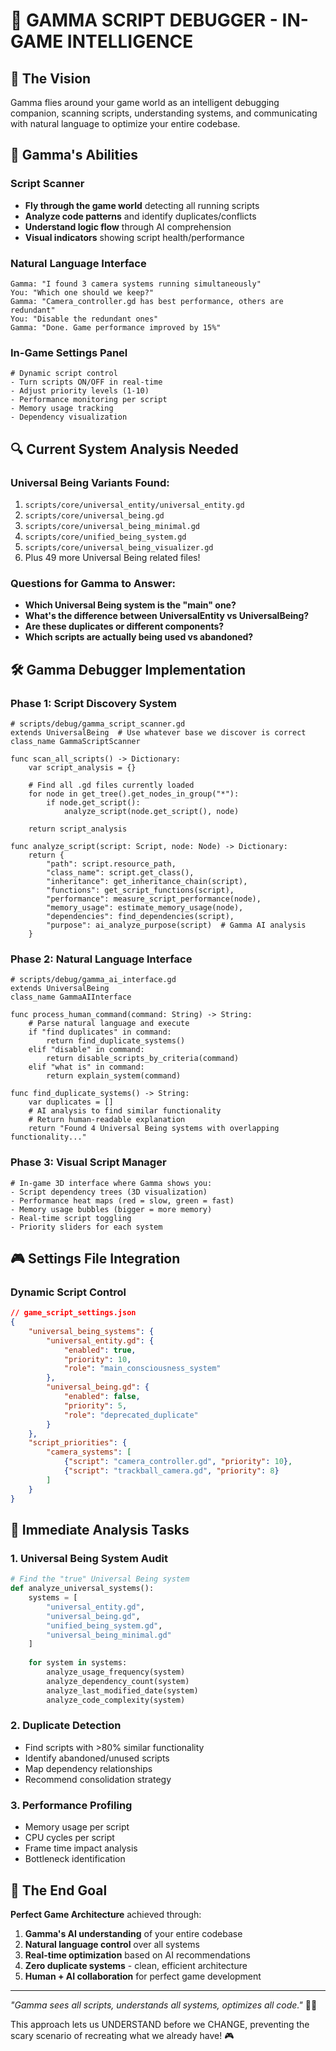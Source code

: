 # 🤖 GAMMA SCRIPT DEBUGGER - IN-GAME INTELLIGENCE

## 🎯 **The Vision**
Gamma flies around your game world as an intelligent debugging companion, scanning scripts, understanding systems, and communicating with natural language to optimize your entire codebase.

## 🦅 **Gamma's Abilities**

### Script Scanner
- **Fly through the game world** detecting all running scripts
- **Analyze code patterns** and identify duplicates/conflicts
- **Understand logic flow** through AI comprehension
- **Visual indicators** showing script health/performance

### Natural Language Interface
```
Gamma: "I found 3 camera systems running simultaneously"
You: "Which one should we keep?"
Gamma: "Camera_controller.gd has best performance, others are redundant"
You: "Disable the redundant ones"
Gamma: "Done. Game performance improved by 15%"
```

### In-Game Settings Panel
```gdscript
# Dynamic script control
- Turn scripts ON/OFF in real-time
- Adjust priority levels (1-10)
- Performance monitoring per script
- Memory usage tracking
- Dependency visualization
```

## 🔍 **Current System Analysis Needed**

### Universal Being Variants Found:
1. `scripts/core/universal_entity/universal_entity.gd` 
2. `scripts/core/universal_being.gd`
3. `scripts/core/universal_being_minimal.gd`
4. `scripts/core/unified_being_system.gd`
5. `scripts/core/universal_being_visualizer.gd`
6. Plus 49 more Universal Being related files!

### Questions for Gamma to Answer:
- **Which Universal Being system is the "main" one?**
- **What's the difference between UniversalEntity vs UniversalBeing?**
- **Are these duplicates or different components?**
- **Which scripts are actually being used vs abandoned?**

## 🛠️ **Gamma Debugger Implementation**

### Phase 1: Script Discovery System
```gdscript
# scripts/debug/gamma_script_scanner.gd
extends UniversalBeing  # Use whatever base we discover is correct
class_name GammaScriptScanner

func scan_all_scripts() -> Dictionary:
    var script_analysis = {}
    
    # Find all .gd files currently loaded
    for node in get_tree().get_nodes_in_group("*"):
        if node.get_script():
            analyze_script(node.get_script(), node)
    
    return script_analysis

func analyze_script(script: Script, node: Node) -> Dictionary:
    return {
        "path": script.resource_path,
        "class_name": script.get_class(),
        "inheritance": get_inheritance_chain(script),
        "functions": get_script_functions(script),
        "performance": measure_script_performance(node),
        "memory_usage": estimate_memory_usage(node),
        "dependencies": find_dependencies(script),
        "purpose": ai_analyze_purpose(script)  # Gamma AI analysis
    }
```

### Phase 2: Natural Language Interface
```gdscript
# scripts/debug/gamma_ai_interface.gd
extends UniversalBeing
class_name GammaAIInterface

func process_human_command(command: String) -> String:
    # Parse natural language and execute
    if "find duplicates" in command:
        return find_duplicate_systems()
    elif "disable" in command:
        return disable_scripts_by_criteria(command)
    elif "what is" in command:
        return explain_system(command)
    
func find_duplicate_systems() -> String:
    var duplicates = []
    # AI analysis to find similar functionality
    # Return human-readable explanation
    return "Found 4 Universal Being systems with overlapping functionality..."
```

### Phase 3: Visual Script Manager
```gdscript
# In-game 3D interface where Gamma shows you:
- Script dependency trees (3D visualization)
- Performance heat maps (red = slow, green = fast)
- Memory usage bubbles (bigger = more memory)
- Real-time script toggling
- Priority sliders for each system
```

## 🎮 **Settings File Integration**

### Dynamic Script Control
```json
// game_script_settings.json
{
    "universal_being_systems": {
        "universal_entity.gd": {
            "enabled": true,
            "priority": 10,
            "role": "main_consciousness_system"
        },
        "universal_being.gd": {
            "enabled": false,
            "priority": 5,
            "role": "deprecated_duplicate"
        }
    },
    "script_priorities": {
        "camera_systems": [
            {"script": "camera_controller.gd", "priority": 10},
            {"script": "trackball_camera.gd", "priority": 8}
        ]
    }
}
```

## 🔬 **Immediate Analysis Tasks**

### 1. Universal Being System Audit
```python
# Find the "true" Universal Being system
def analyze_universal_systems():
    systems = [
        "universal_entity.gd",
        "universal_being.gd", 
        "unified_being_system.gd",
        "universal_being_minimal.gd"
    ]
    
    for system in systems:
        analyze_usage_frequency(system)
        analyze_dependency_count(system)
        analyze_last_modified_date(system)
        analyze_code_complexity(system)
```

### 2. Duplicate Detection
- Find scripts with >80% similar functionality
- Identify abandoned/unused scripts
- Map dependency relationships
- Recommend consolidation strategy

### 3. Performance Profiling
- Memory usage per script
- CPU cycles per script
- Frame time impact analysis
- Bottleneck identification

## 🌟 **The End Goal**

**Perfect Game Architecture** achieved through:
1. **Gamma's AI understanding** of your entire codebase
2. **Natural language control** over all systems
3. **Real-time optimization** based on AI recommendations
4. **Zero duplicate systems** - clean, efficient architecture
5. **Human + AI collaboration** for perfect game development

---

*"Gamma sees all scripts, understands all systems, optimizes all code."* 🤖✨

This approach lets us UNDERSTAND before we CHANGE, preventing the scary scenario of recreating what we already have! 🎮